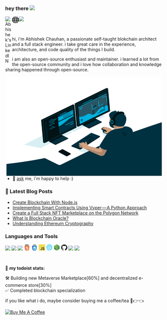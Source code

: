 ### hey there <img src="https://media.giphy.com/media/hvRJCLFzcasrR4ia7z/giphy.gif" width="25px">
<a href="https://www.linkedin.com/in/ac12644/">
  <img align="left" alt="Abhishek's LinkedIN" width="22px" src="https://raw.githubusercontent.com/peterthehan/peterthehan/master/assets/linkedin.svg" />
</a>
<a href="https://ac12644.github.io/bio">
  <img align="left" alt="portfolio" width="22px" src="https://github.com/ac12644/ac12644/blob/main/icons/world.png?raw=true" />
</a>

![](https://visitor-badge.glitch.me/badge?page_id=ac12644)

<br />

hi, i'm Abhishek Chauhan, a passionate self-taught blokchain architect and a full stack engineer. i take great care in the experience, architecture, and code quality of the things I build.

i am also an open-source enthusiast and maintainer. i learned a lot from the open-source community and i love how collaboration and knowledge sharing happened through open-source.
 
 <img align="right" alt="GIF" src="https://github.com/ac12644/ac12644/blob/3db65484becc509129f3f37af4b2e6cc56358b82/icons/code.gif" width="500" height="320" />

- 💬 [ask](mailto:abhishekchauhan150@gmail.com) me, i'm happy to help :)


### 📝 Latest Blog Posts
- [Create Blockchain With Node.js](https://betterprogramming.pub/create-blockchain-with-node-js-e65dfc40479e/)
- [Implementing Smart Contracts Using Vyper — A Python Approach](https://betterprogramming.pub/implementing-smart-contracts-using-vyper-a-pythonapproach-95f9299e64d8)
- [Create a Full Stack NFT Marketplace on the Polygon Network](https://betterprogramming.pub/create-a-full-stack-nft-marketplace-on-the-polygonnetwork-20176b3a9e33)
- [What Is Blockchain Oracle?](https://betterprogramming.pub/what-is-blockchain-oracle-ce2ad4a46c08)
- [Understanding Ethereum Cryptography](https://betterprogramming.pub/understanding-ethereum-cryptography-3ef7429eddce)

### Languages and Tools
<code><img height="20" src="https://ethereum.org/static/a183661dd70e0e5c70689a0ec95ef0ba/6ed5f/eth-diamond-purple.webp"></code>
<code><img height="20" src="https://www.vectorlogo.zone/logos/google_cloud/google_cloud-icon.svg"></code>
<code><img height="20" src="https://upload.wikimedia.org/wikipedia/commons/thumb/c/c3/Python-logo-notext.svg/240px-Python-logo-notext.svg.png"></code>
<code><img height="20" src="https://github.com/ac12644/ac12644/blob/main/icons/html-5.png?raw=true"></code>
<code><img height="20" src="https://github.com/ac12644/ac12644/blob/main/icons/css.png?raw=true"></code>
<code><img height="20" src="https://raw.githubusercontent.com/github/explore/80688e429a7d4ef2fca1e82350fe8e3517d3494d/topics/javascript/javascript.png"></code>
<code><img height="20" src="https://github.com/ac12644/ac12644/blob/main/icons/react.png?raw=true"></code>
<code><img height="20" src="https://raw.githubusercontent.com/github/explore/80688e429a7d4ef2fca1e82350fe8e3517d3494d/topics/nodejs/nodejs.png"></code>
<code><img height="20" src="https://github.com/ac12644/ac12644/blob/main/icons/github.png?raw=true"></code>
<code><img height="20" src="https://firebase.google.com/downloads/brand-guidelines/PNG/logo-logomark.png"></code>
<code><img height="20" src="https://webassets.mongodb.com/_com_assets/cms/MongoDB_Logo_FullColorBlack_RGB-4td3yuxzjs.png"></code>


<br />

🚧 **my todoist stats:**
<!-- TODO-IST:START -->
🛠️  Building new Metaverse Marketplace[60%] and decentralized e-commerce store[30%]                  
✅  Completed blockchain specialization       
<!-- TODO-IST:END -->

if you like what i do, maybe consider buying me a coffee/tea 🥺👉👈

<a href="https://www.buymeacoffee.com/ac12644" target="_blank"><img src="https://cdn.buymeacoffee.com/buttons/v2/default-red.png" alt="Buy Me A Coffee" width="150" ></a>


